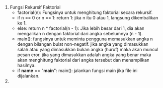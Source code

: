 1. Fungsi Rekursif Faktorial
   - factorial(n): Fungsinya untuk menghitung faktorial secara rekursif.
   -  if n == 0 or n == 1: return 1: jika n itu 0 atau 1, langsung dikembalikan ke 1.
   -  else: return n * factorial(n - 1): Jika lebih besar dari 1, dia akan mengalikan n dengan faktorial dari angka sebelumnya (n - 1).
   -  main(): fungsinya untuk meminta pengguna memasukkan angka n dengan bilangan bulat non-negatif. jika angka yang dimasukkan salah atau yang dimasukkan bukan angka (huruf) maka akan muncul pesan eror. jika yang dimasukkan adalah angka yang benar maka akan menghitung faktorial dari angka tersebut dan menampilkan hasilnya.
   -  if __name__ == "__main__": main(): jalankan fungsi main jika file ini dijalankan.
2. 
   
